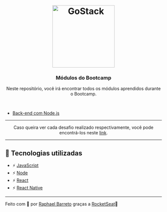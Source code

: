 <h1 align="center">
  <img alt="GoStack" src="https://rocketseat-cdn.s3-sa-east-1.amazonaws.com/bootcamp-header.png" width="200px">
</h1>

<h3 align="center">Módulos do Bootcamp</h3>

<p align="center">Neste repositório, você irá encontrar todos os módulos aprendidos durante o Bootcamp.</p>

<br/>

* [Back-end com Node.js]()

<hr/>

<p align="center">Caso queira ver cada desafio realizado respectivamente, você pode encontrá-los neste <a href="https://github.com/raphabarreto/gostack11-modulos/tree/master/backend">link</a>.</p>

<hr/>

## 🚀 Tecnologias utilizadas

- ⚡ [JavaScript](https://skylab.rocketseat.com.br/journey/starter)
- ⚡ [Node](https://nodejs.org/pt-br/)
- ⚡ [React](https://pt-br.reactjs.org/)
- ⚡ [React Native](https://pt-br.reactjs.org/)
<!-- - ⚡ [Redux](https://redux.js.org/)
- ⚡ [Redux Saga](https://redux-saga.js.org/)
- ⚡ [React Hooks](https://pt-br.reactjs.org/docs/hooks-intro.html) -->
---

Feito com 💖 por [Raphael Barreto](https://www.linkedin.com/in/raphael-barreto-15631747/)
graças a [RocketSeat](https://rocketseat.com.br/)🚀

